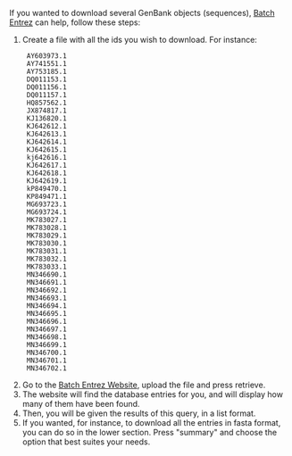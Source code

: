 If you wanted to download several GenBank objects (sequences), [Batch Entrez](https://www.ncbi.nlm.nih.gov/sites/batchentrez) can help, follow these steps:

1. Create a file with all the ids you wish to download. For instance:
   ```
    AY603973.1
    AY741551.1
    AY753185.1
    DQ011153.1
    DQ011156.1
    DQ011157.1
    HQ857562.1
    JX874817.1
    KJ136820.1
    KJ642612.1
    KJ642613.1
    KJ642614.1
    KJ642615.1
    kj642616.1
    KJ642617.1
    KJ642618.1
    KJ642619.1
    kP849470.1
    KP849471.1
    MG693723.1
    MG693724.1
    MK783027.1
    MK783028.1
    MK783029.1
    MK783030.1
    MK783031.1
    MK783032.1
    MK783033.1
    MN346690.1
    MN346691.1
    MN346692.1
    MN346693.1
    MN346694.1
    MN346695.1
    MN346696.1
    MN346697.1
    MN346698.1
    MN346699.1
    MN346700.1
    MN346701.1
    MN346702.1
   ```
2. Go to the [Batch Entrez Website](https://www.ncbi.nlm.nih.gov/sites/batchentrez), upload the file and press retrieve.
3. The website will find the database entries for you, and will display how many of them have been found.
4. Then, you will be given the results of this query, in a list format.
1. If you wanted, for instance, to download all the entries in fasta format, you can do so in the lower section. Press "summary" and choose the option that best suites your needs.